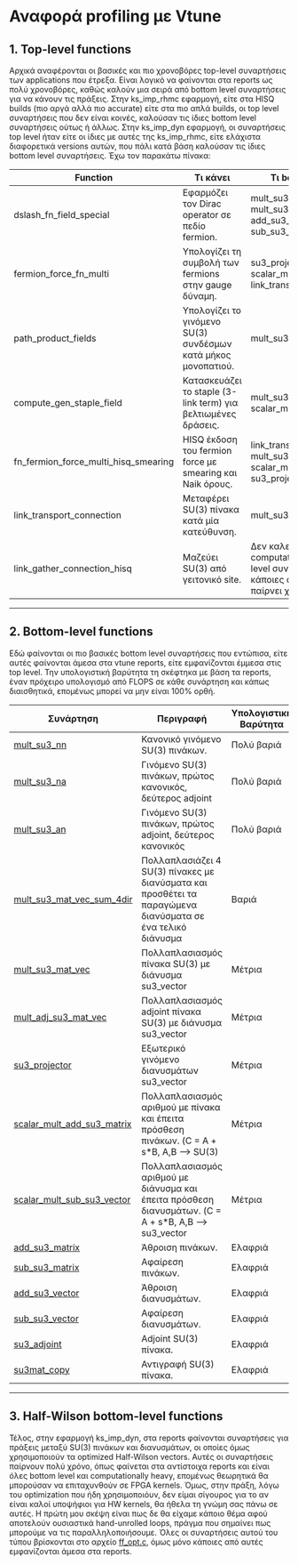 # Αναφορά profiling με Vtune

## 1. Top-level functions
Αρχικά αναφέρονται οι βασικές και πιο χρονοβόρες top-level συναρτήσεις των applications που έτρεξα. Είναι λογικό να φαίνονται στα reports ως πολύ χρονοβόρες, καθώς καλούν μια σειρά από bottom level συναρτήσεις για να κάνουν τις πράξεις. Στην ks_imp_rhmc εφαρμογή, είτε στα HISQ builds (πιο αργά αλλά πιο accurate) είτε στα πιο απλά builds, οι top level συναρτήσεις που δεν είναι κοινές, καλούσαν τις ίδιες bottom level συναρτήσεις ούτως ή άλλως. Στην ks_imp_dyn εφαρμογή, οι συναρτήσεις top level ήταν είτε οι ίδιες με αυτές της ks_imp_rhmc, είτε ελάχιστα διαφορετικά versions αυτών, που πάλι κατά βάση καλούσαν τις ίδιες bottom level συναρτήσεις. 
Έχω τον παρακάτω πίνακα:

| Function | Τι κάνει | Τι bottom level καλεί |
|----------|-------|-------|
| dslash_fn_field_special | Εφαρμόζει τον Dirac operator σε πεδίο fermion. | mult_su3_mat_vec_sum_4dir, mult_su3_mat_vec, add_su3_vector, sub_su3_vector |
| fermion_force_fn_multi | Υπολογίζει τη συμβολή των fermions στην gauge δύναμη. | su3_projector, mult_su3_na, scalar_mult_add_su3_matrix, link_transport_connection |
| path_product_fields | Υπολογίζει το γινόμενο SU(3) συνδέσμων κατά μήκος μονοπατιού. | mult_su3_nn, mult_su3_na |
| compute_gen_staple_field | Κατασκευάζει το staple (3-link term) για βελτιωμένες δράσεις. | mult_su3_na, mult_su3_nn, scalar_mult_add_su3_matrix |
| fn_fermion_force_multi_hisq_smearing | HISQ έκδοση του fermion force με smearing και Naik όρους. | link_transport_connection_hisq, mult_su3_na, scalar_mult_add_su3_matrix, su3_projector |
| link_transport_connection | Μεταφέρει SU(3) πίνακα κατά μία κατεύθυνση. | mult_su3_nn, mult_su3_an |
| link_gather_connection_hisq | Μαζεύει SU(3) από γειτονικό site. | Δεν καλεί κάποια computationally heavy bottom level συνάρτηση, παρόλο που κάποιες φορές φαίνεται να παίρνει χρόνο |

---

## 2. Bottom-level functions
Εδώ φαίνονται οι πιο βασικές bottom level συναρτήσεις που εντώπισα, είτε αυτές φαίνονται άμεσα στα vtune reports, είτε εμφανίζονται έμμεσα στις top level. Την υπολογιστική βαρύτητα τη σκέφτηκα με βάση τα reports, έναν πρόχειρο υπολογισμό από FLOPS σε κάθε συνάρτηση και κάπως διαισθητικά, επομένως μπορεί να μην είναι 100% ορθή.

| Συνάρτηση | Περιγραφή | Υπολογιστική Βαρύτητα |
|-----------|-----------|----------|
| [mult_su3_nn](https://github.com/JiMan5/HW_SW_codesign_thesis/blob/main/bottom_lvl_code/m_mat_nn.c) | Κανονικό γινόμενο SU(3) πινάκων. | Πολύ βαριά |
| [mult_su3_na](https://github.com/JiMan5/HW_SW_codesign_thesis/blob/main/bottom_lvl_code/m_mat_na.c) | Γινόμενο SU(3) πινάκων, πρώτος κανονικός, δεύτερος adjoint | Πολύ βαριά |
| [mult_su3_an](https://github.com/JiMan5/HW_SW_codesign_thesis/blob/main/bottom_lvl_code/m_mat_an.c) | Γινόμενο SU(3) πινάκων, πρώτος adjoint, δεύτερος κανονικός | Πολύ βαριά |
| [mult_su3_mat_vec_sum_4dir](https://github.com/JiMan5/HW_SW_codesign_thesis/blob/main/bottom_lvl_code/m_mv_s_4dir.c) | Πολλαπλασιάζει 4 SU(3) πίνακες με διανύσματα και προσθέτει τα παραγώμενα διανύσματα σε ένα τελικό διάνυσμα | Βαριά |
| [mult_su3_mat_vec](https://github.com/JiMan5/HW_SW_codesign_thesis/blob/main/bottom_lvl_code/m_matvec.c) | Πολλαπλασιασμός πίνακα SU(3) με διάνυσμα su3_vector | Μέτρια | 
| [mult_adj_su3_mat_vec](https://github.com/JiMan5/HW_SW_codesign_thesis/blob/main/bottom_lvl_code/m_amatvec.c) | Πολλαπλασιασμός adjoint πίνακα SU(3) με διάνυσμα su3_vector | Μέτρια |
| [su3_projector](https://github.com/JiMan5/HW_SW_codesign_thesis/blob/main/bottom_lvl_code/su3_proj.c) | Εξωτερικό γινόμενο διανυσμάτων su3_vector | Μέτρια |
| [scalar_mult_add_su3_matrix](https://github.com/JiMan5/HW_SW_codesign_thesis/blob/main/bottom_lvl_code/s_m_a_mat.c) | Πολλαπλασιασμός αριθμού με πίνακα και έπειτα πρόσθεση πινάκων. (C = A + s*B, A,B --> SU(3)| Μέτρια |
| [scalar_mult_sub_su3_vector](https://github.com/JiMan5/HW_SW_codesign_thesis/blob/main/bottom_lvl_code/s_m_s_vec.c) | Πολλαπλασιασμός αριθμού με διάνυσμα και έπειτα πρόσθεση διανυσμάτων. (C = A + s*B, A,B --> su3_vector| Μέτρια |
| [add_su3_matrix](https://github.com/JiMan5/HW_SW_codesign_thesis/blob/main/bottom_lvl_code/addmat.c) | Άθροιση πινάκων. | Ελαφριά |
| [sub_su3_matrix](https://github.com/JiMan5/HW_SW_codesign_thesis/blob/main/bottom_lvl_code/submat.c) | Αφαίρεση πινάκων. | Ελαφριά |
| [add_su3_vector](https://github.com/JiMan5/HW_SW_codesign_thesis/blob/main/bottom_lvl_code/addvec.c) | Άθροιση διανυσμάτων. | Ελαφριά |
| [sub_su3_vector](https://github.com/JiMan5/HW_SW_codesign_thesis/blob/main/bottom_lvl_code/subvec.c) | Αφαίρεση διανυσμάτων. | Ελαφριά | 
| [su3_adjoint](https://github.com/JiMan5/HW_SW_codesign_thesis/blob/main/bottom_lvl_code/su3_adjoint.c) | Adjoint SU(3) πίνακα. | Ελαφριά |
| [su3mat_copy](https://github.com/JiMan5/HW_SW_codesign_thesis/blob/main/bottom_lvl_code/su3mat_copy.c) | Αντιγραφή SU(3) πίνακα. | Ελαφριά |

---

## 3. Half-Wilson bottom-level functions

Τέλος, στην εφαρμογή ks_imp_dyn, στα reports φαίνονται συναρτήσεις για πράξεις μεταξύ SU(3) πινάκων και διανυσμάτων, οι οποίες όμως χρησιμοποιούν τα optimized Half-Wilson vectors. Αυτές οι συναρτήσεις παίρνουν πολύ χρόνο, όπως φαίνεται στα αντίστοιχα reports και είναι όλες bottom level και computationally heavy, επομένως θεωρητικά θα μπορούσαν να επιταχυνθούν σε FPGA kernels. Όμως, στην πράξη, λόγω του optimization που ήδη χρησιμοποιόυν, δεν είμαι σίγουρος για το αν είναι καλοί υποψήφιοι για HW kernels, θα ήθελα τη γνώμη σας πάνω σε αυτές. Η πρώτη μου σκέψη είναι πως δε θα είχαμε κάποιο θέμα αφού αποτελούν ουσιαστικά hand-unrolled loops, πράγμα που σημαίνει πως μπορούμε να τις παραλληλοποιήσουμε. Όλες οι συναρτήσεις αυτού του τύπου βρίσκονται στο αρχείο [ff_opt.c](https://github.com/JiMan5/HW_SW_codesign_thesis/blob/main/bottom_lvl_code/ff_opt.c), όμως μόνο κάποιες από αυτές εμφανίζονται άμεσα στα reports.
